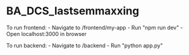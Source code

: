 # BA_DCS_lastsemmaxxing

To run frontend:
    - Navigate to /frontend/my-app
    - Run "npm run dev"
    - Open localhost:3000 in browser

To run backend:
    - Navigate to /backend
    - Run "python app.py"
